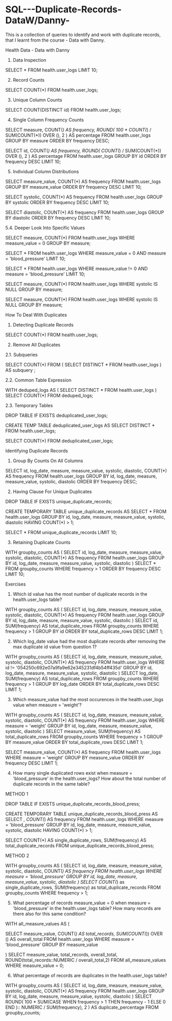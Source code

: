 # SQL---Duplicate-Records-DataW/Danny-
This is a collection of queries to identify and work with duplicate records, that I learnt from the course - Data with Danny.


Health Data - Data with Danny

1. Data Inspection

SELECT *
FROM health.user_logs
LIMIT 10;

2. Record Counts

SELECT COUNT(*)
FROM health.user_logs;

3. Unique Column Counts

SELECT COUNT(DISTINCT id)
FROM health.user_logs;

4. Single Column Frequency Counts

SELECT
  measure,
  COUNT(*) AS frequency,
  ROUND(
    100 * COUNT(*) / SUM(COUNT(*)) OVER (),
    2
  ) AS percentage
FROM health.user_logs
GROUP BY measure
ORDER BY frequency DESC;

SELECT
  id,
  COUNT(*) AS frequency,
  ROUND(
    COUNT(*) / SUM(COUNT(*)) OVER (),
    2
  ) AS percentage
FROM health.user_logs
GROUP BY id
ORDER BY frequency DESC
LIMIT 10;

5. Individual Column Distributions

SELECT 
  measure_value,
  COUNT(*) AS frequency
FROM health.user_logs
GROUP BY measure_value
ORDER BY frequency DESC
LIMIT 10;

SELECT 
  systolic,
  COUNT(*) AS frequency
FROM health.user_logs
GROUP BY systolic
ORDER BY frequency DESC
LIMIT 10;

SELECT 
  diastolic,
  COUNT(*) AS frequency
FROM health.user_logs
GROUP BY diastolic
ORDER BY frequency DESC
LIMIT 10;

5.4. Deeper Look Into Specific Values

SELECT 
  measure,
  COUNT(*)
FROM health.user_logs
WHERE measure_value = 0
GROUP BY measure;

SELECT *
FROM health.user_logs
WHERE measure_value = 0
AND measure = 'blood_pressure'
LIMIT 10;

SELECT *
FROM health.user_logs
WHERE measure_value != 0
AND measure = 'blood_pressure'
LIMIT 10;

SELECT 
  measure,
  COUNT(*)
FROM health.user_logs
WHERE systolic IS NULL
GROUP BY measure;

SELECT 
  measure,
  COUNT(*)
FROM health.user_logs
WHERE systolic IS NULL
GROUP BY measure;


How To Deal With Duplicates

1. Detecting Duplicate Records

SELECT COUNT(*)
FROM health.user_logs;

2. Remove All Duplicates

2.1. Subqueries

SELECT COUNT(*)
FROM (
  SELECT DISTINCT *
  FROM health.user_logs
) AS subquery
;

2.2. Common Table Expression

WITH deduped_logs AS (
  SELECT DISTINCT *
  FROM health.user_logs
)
SELECT COUNT(*)
FROM deduped_logs;

2.3. Temporary Tables

DROP TABLE IF EXISTS deduplicated_user_logs;

CREATE TEMP TABLE deduplicated_user_logs AS 
SELECT DISTINCT *
FROM health.user_logs;

SELECT COUNT(*)
FROM deduplicated_user_logs;


Identifying Duplicate Records

1. Group By Counts On All Columns

SELECT
  id,
  log_date,
  measure,
  measure_value,
  systolic,
  diastolic,
  COUNT(*) AS frequency
FROM health.user_logs
GROUP BY
  id,
  log_date,
  measure,
  measure_value,
  systolic,
  diastolic
ORDER BY frequency DESC;

2. Having Clause For Unique Duplicates

DROP TABLE IF EXISTS unique_duplicate_records;

CREATE TEMPORARY TABLE unique_duplicate_records AS
SELECT *
FROM health.user_logs
GROUP BY
  id,
  log_date,
  measure,
  measure_value,
  systolic,
  diastolic
HAVING COUNT(*) > 1;

SELECT *
FROM unique_duplicate_records
LIMIT 10;

3. Retaining Duplicate Counts

WITH groupby_counts AS (
  SELECT
    id,
    log_date,
    measure,
    measure_value,
    systolic,
    diastolic,
    COUNT(*) AS frequency
  FROM health.user_logs
  GROUP BY
    id,
    log_date,
    measure,
    measure_value,
    systolic,
    diastolic
)
SELECT *
FROM groupby_counts
WHERE frequency > 1
ORDER BY frequency DESC
LIMIT 10;


Exercises

1. Which id value has the most number of duplicate records in the health.user_logs table?

WITH groupby_counts AS (
  SELECT
    id,
    log_date,
    measure,
    measure_value,
    systolic,
    diastolic,
    COUNT(*) AS frequency
  FROM health.user_logs
  GROUP BY
    id,
    log_date,
    measure,
    measure_value,
    systolic,
    diastolic
)
SELECT 
  id,
  SUM(frequency) AS total_duplicate_rows
FROM groupby_counts
WHERE frequency > 1
GROUP BY id
ORDER BY total_duplicate_rows DESC
LIMIT 1;

2. Which log_date value had the most duplicate records after removing the max duplicate id value from question 1?

WITH groupby_counts AS (
  SELECT
    id,
    log_date,
    measure,
    measure_value,
    systolic,
    diastolic,
    COUNT(*) AS frequency
  FROM health.user_logs
  WHERE id != '054250c692e07a9fa9e62e345231df4b54ff435d'
  GROUP BY
    id,
    log_date,
    measure,
    measure_value,
    systolic,
    diastolic
)
SELECT 
  log_date,
  SUM(frequency) AS total_duplicate_rows
FROM groupby_counts
WHERE frequency > 1
GROUP BY log_date
ORDER BY total_duplicate_rows DESC
LIMIT 1;

3. Which measure_value had the most occurences in the health.user_logs value when measure = 'weight'?

WITH groupby_counts AS (
  SELECT
    id,
    log_date,
    measure,
    measure_value,
    systolic,
    diastolic,
    COUNT(*) AS frequency
  FROM health.user_logs
  WHERE measure = 'weight'
  GROUP BY
    id,
    log_date,
    measure,
    measure_value,
    systolic,
    diastolic
)
SELECT 
  measure_value,
  SUM(frequency) AS total_duplicate_rows
FROM groupby_counts
WHERE frequency > 1
GROUP BY measure_value
ORDER BY total_duplicate_rows DESC
LIMIT 1;


SELECT 
  measure_value,
  COUNT(*) AS frequency
FROM health.user_logs
WHERE measure = 'weight'
GROUP BY measure_value
ORDER BY frequency DESC
LIMIT 1;

4. How many single duplicated rows exist when measure = 'blood_pressure' in the health.user_logs? How about the total number of duplicate records in the same table?

METHOD 1

DROP TABLE IF EXISTS unique_duplicate_records_blood_press;

CREATE TEMPORARY TABLE unique_duplicate_records_blood_press AS
SELECT *,
COUNT(*) AS frequency
FROM health.user_logs
WHERE measure = 'blood_pressure'
GROUP BY
  id,
  log_date,
  measure,
  measure_value,
  systolic,
  diastolic
HAVING COUNT(*) > 1;

SELECT 
COUNT(*) AS single_duplicate_rows,
SUM(frequency) AS total_duplicate_records
FROM unique_duplicate_records_blood_press;

METHOD 2

WITH groupby_counts AS (
  SELECT
    id,
    log_date,
    measure,
    measure_value,
    systolic,
    diastolic,
    COUNT(*) AS frequency
  FROM health.user_logs
  WHERE measure = 'blood_pressure'
  GROUP BY
    id,
    log_date,
    measure,
    measure_value,
    systolic,
    diastolic
)
SELECT
  COUNT(*) as single_duplicate_rows,
  SUM(frequency) as total_duplicate_records
FROM groupby_counts
WHERE frequency > 1;

5. What percentage of records measure_value = 0 when measure = 'blood_pressure' in the health.user_logs table? How many records are there also for this same condition?


WITH all_measure_values AS (

SELECT 
  measure_value,
  COUNT(*) AS total_records,
  SUM(COUNT(*)) OVER () AS overall_total
FROM health.user_logs
WHERE measure = 'blood_pressure'
GROUP BY measure_value

)
SELECT
  measure_value,
  total_records,
  overall_total,
  ROUND(total_records::NUMERIC / overall_total,2)
FROM all_measure_values
WHERE measure_value = 0;

6. What percentage of records are duplicates in the health.user_logs table?

WITH groupby_counts AS (
  SELECT
    id,
    log_date,
    measure,
    measure_value,
    systolic,
    diastolic,
    COUNT(*) AS frequency
  FROM health.user_logs
  GROUP BY
    id,
    log_date,
    measure,
    measure_value,
    systolic,
    diastolic
)
SELECT
  ROUND(
    100 * SUM(CASE
        WHEN frequency > 1 THEN frequency - 1
        ELSE 0 END
    ):: NUMERIC / SUM(frequency),
    2
  ) AS duplicate_percentage
FROM groupby_counts;

